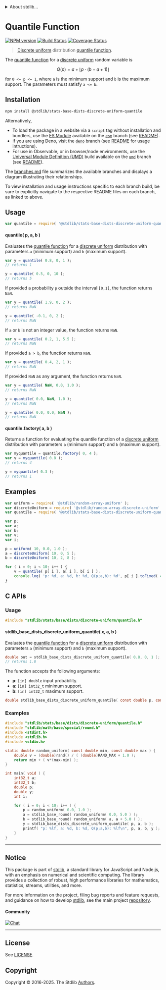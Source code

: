 <!--

@license Apache-2.0

Copyright (c) 2018 The Stdlib Authors.

Licensed under the Apache License, Version 2.0 (the "License");
you may not use this file except in compliance with the License.
You may obtain a copy of the License at

   http://www.apache.org/licenses/LICENSE-2.0

Unless required by applicable law or agreed to in writing, software
distributed under the License is distributed on an "AS IS" BASIS,
WITHOUT WARRANTIES OR CONDITIONS OF ANY KIND, either express or implied.
See the License for the specific language governing permissions and
limitations under the License.

-->


<details>
  <summary>
    About stdlib...
  </summary>
  <p>We believe in a future in which the web is a preferred environment for numerical computation. To help realize this future, we've built stdlib. stdlib is a standard library, with an emphasis on numerical and scientific computation, written in JavaScript (and C) for execution in browsers and in Node.js.</p>
  <p>The library is fully decomposable, being architected in such a way that you can swap out and mix and match APIs and functionality to cater to your exact preferences and use cases.</p>
  <p>When you use stdlib, you can be absolutely certain that you are using the most thorough, rigorous, well-written, studied, documented, tested, measured, and high-quality code out there.</p>
  <p>To join us in bringing numerical computing to the web, get started by checking us out on <a href="https://github.com/stdlib-js/stdlib">GitHub</a>, and please consider <a href="https://opencollective.com/stdlib">financially supporting stdlib</a>. We greatly appreciate your continued support!</p>
</details>

# Quantile Function

[![NPM version][npm-image]][npm-url] [![Build Status][test-image]][test-url] [![Coverage Status][coverage-image]][coverage-url] <!-- [![dependencies][dependencies-image]][dependencies-url] -->

> [Discrete uniform][discrete-uniform-distribution] distribution [quantile function][quantile-function].

<section class="intro">

The [quantile function][quantile-function] for a [discrete uniform][discrete-uniform-distribution] random variable is

<!-- <equation class="equation" label="eq:discrete_uniform_quantile_function" align="center" raw="Q(p) = a + \lfloor p \cdot ( b - a + 1 ) \rfloor" alt="Quantile function for a discrete uniform distribution."> -->

```math
Q(p) = a + \lfloor p \cdot ( b - a + 1 ) \rfloor
```

<!-- <div class="equation" align="center" data-raw-text="Q(p) = a + \lfloor p \cdot ( b - a + 1 ) \rfloor" data-equation="eq:discrete_uniform_quantile_function">
    <img src="https://cdn.jsdelivr.net/gh/stdlib-js/stdlib@591cf9d5c3a0cd3c1ceec961e5c49d73a68374cb/lib/node_modules/@stdlib/stats/base/dists/discrete-uniform/quantile/docs/img/equation_discrete_uniform_quantile_function.svg" alt="Quantile function for a discrete uniform distribution.">
    <br>
</div> -->

<!-- </equation> -->

for `0 <= p <= 1`, where `a` is the minimum support and `b` is the maximum support. The parameters must satisfy `a <= b`.

</section>

<!-- /.intro -->

<section class="installation">

## Installation

```bash
npm install @stdlib/stats-base-dists-discrete-uniform-quantile
```

Alternatively,

-   To load the package in a website via a `script` tag without installation and bundlers, use the [ES Module][es-module] available on the [`esm`][esm-url] branch (see [README][esm-readme]).
-   If you are using Deno, visit the [`deno`][deno-url] branch (see [README][deno-readme] for usage intructions).
-   For use in Observable, or in browser/node environments, use the [Universal Module Definition (UMD)][umd] build available on the [`umd`][umd-url] branch (see [README][umd-readme]).

The [branches.md][branches-url] file summarizes the available branches and displays a diagram illustrating their relationships.

To view installation and usage instructions specific to each branch build, be sure to explicitly navigate to the respective README files on each branch, as linked to above.

</section>

<section class="usage">

## Usage

```javascript
var quantile = require( '@stdlib/stats-base-dists-discrete-uniform-quantile' );
```

#### quantile( p, a, b )

Evaluates the [quantile function][quantile-function] for a [discrete uniform][discrete-uniform-distribution] distribution with parameters `a` (minimum support) and `b` (maximum support).

```javascript
var y = quantile( 0.8, 0, 1 );
// returns 1

y = quantile( 0.5, 0, 10 );
// returns 5
```

If provided a probability `p` outside the interval `[0,1]`, the function returns `NaN`.

```javascript
var y = quantile( 1.9, 0, 2 );
// returns NaN

y = quantile( -0.1, 0, 2 );
// returns NaN
```

If `a` or `b` is not an integer value, the function returns `NaN`.

```javascript
var y = quantile( 0.2, 1, 5.5 );
// returns NaN
```

If provided `a > b`, the function returns `NaN`.

```javascript
var y = quantile( 0.4, 2, 1 );
// returns NaN
```

If provided `NaN` as any argument, the function returns `NaN`.

```javascript
var y = quantile( NaN, 0.0, 1.0 );
// returns NaN

y = quantile( 0.0, NaN, 1.0 );
// returns NaN

y = quantile( 0.0, 0.0, NaN );
// returns NaN
```

#### quantile.factory( a, b )

Returns a function for evaluating the quantile function of a [discrete uniform][discrete-uniform-distribution] distribution with parameters `a` (minimum support) and `b` (maximum support).

```javascript
var myquantile = quantile.factory( 0, 4 );
var y = myquantile( 0.8 );
// returns 4

y = myquantile( 0.3 );
// returns 1
```

</section>

<!-- /.usage -->

<section class="examples">

## Examples

<!-- eslint no-undef: "error" -->

```javascript
var uniform = require( '@stdlib/random-array-uniform' );
var discreteUniform = require( '@stdlib/random-array-discrete-uniform' );
var quantile = require( '@stdlib/stats-base-dists-discrete-uniform-quantile' );

var p;
var a;
var b;
var v;
var i;

p = uniform( 10, 0.0, 1.0 );
a = discreteUniform( 10, 0, 5 );
b = discreteUniform( 10, 2, 8 );

for ( i = 0; i < 10; i++ ) {
    v = quantile( p[ i ], a[ i ], b[ i ] );
    console.log( 'p: %d, a: %d, b: %d, Q(p;a,b): %d', p[ i ].toFixed( 4 ), a[ i ], b[ i ], v );
}
```

</section>

<!-- /.examples -->

<!-- C interface documentation. -->

<section class="c">

## C APIs

<!-- Section to include introductory text. Make sure to keep an empty line after the intro `section` element and another before the `/section` close. -->

<section class="intro">

</section>

<!-- /.intro -->

<!-- C usage documentation. -->

<section class="usage">

### Usage

```c
#include "stdlib/stats/base/dists/discrete-uniform/quantile.h"
```

#### stdlib_base_dists_discrete_uniform_quantile( x, a, b )

Evaluates the [quantile function][quantile-function] for a [discrete uniform][discrete-uniform-distribution] distribution with parameters `a` (minimum support) and `b` (maximum support).

```c
double out = stdlib_base_dists_discrete_uniform_quantile( 0.8, 0, 1 );
// returns 1.0
```

The function accepts the following arguments:

-   **p**: `[in] double` input probability.
-   **a**: `[in] int32_t` minimum support.
-   **b**: `[in] int32_t` maximum support.

```c
double stdlib_base_dists_discrete_uniform_quantile( const double p, const int32_t a, const int32_t b );
```

</section>

<!-- /.usage -->

<!-- C API usage notes. Make sure to keep an empty line after the `section` element and another before the `/section` close. -->

<section class="notes">

</section>

<!-- /.notes -->

<!-- C API usage examples. -->

<section class="examples">

### Examples

```c
#include "stdlib/stats/base/dists/discrete-uniform/quantile.h"
#include "stdlib/math/base/special/round.h"
#include <stdint.h>
#include <stdlib.h>
#include <stdio.h>

static double random_uniform( const double min, const double max ) {
    double v = (double)rand() / ( (double)RAND_MAX + 1.0 );
    return min + ( v*(max-min) );
}

int main( void ) {
    int32_t a;
    int32_t b;
    double p;
    double y;
    int i;

    for ( i = 0; i < 10; i++ ) {
        p = random_uniform( 0.0, 1.0 );
        a = stdlib_base_round( random_uniform( 0.0, 5.0 ) );
        b = stdlib_base_round( random_uniform( a, a + 5.0 ) );
        y = stdlib_base_dists_discrete_uniform_quantile( p, a, b );
        printf( "p: %lf, a: %d, b: %d, Q(p;a,b): %lf\n", p, a, b, y );
    }
}
```

</section>

<!-- /.examples -->

</section>

<!-- /.c -->

<!-- Section to include cited references. If references are included, add a horizontal rule *before* the section. Make sure to keep an empty line after the `section` element and another before the `/section` close. -->

<section class="references">

</section>

<!-- /.references -->

<!-- Section for related `stdlib` packages. Do not manually edit this section, as it is automatically populated. -->

<section class="related">

</section>

<!-- /.related -->

<!-- Section for all links. Make sure to keep an empty line after the `section` element and another before the `/section` close. -->


<section class="main-repo" >

* * *

## Notice

This package is part of [stdlib][stdlib], a standard library for JavaScript and Node.js, with an emphasis on numerical and scientific computing. The library provides a collection of robust, high performance libraries for mathematics, statistics, streams, utilities, and more.

For more information on the project, filing bug reports and feature requests, and guidance on how to develop [stdlib][stdlib], see the main project [repository][stdlib].

#### Community

[![Chat][chat-image]][chat-url]

---

## License

See [LICENSE][stdlib-license].


## Copyright

Copyright &copy; 2016-2025. The Stdlib [Authors][stdlib-authors].

</section>

<!-- /.stdlib -->

<!-- Section for all links. Make sure to keep an empty line after the `section` element and another before the `/section` close. -->

<section class="links">

[npm-image]: http://img.shields.io/npm/v/@stdlib/stats-base-dists-discrete-uniform-quantile.svg
[npm-url]: https://npmjs.org/package/@stdlib/stats-base-dists-discrete-uniform-quantile

[test-image]: https://github.com/stdlib-js/stats-base-dists-discrete-uniform-quantile/actions/workflows/test.yml/badge.svg?branch=main
[test-url]: https://github.com/stdlib-js/stats-base-dists-discrete-uniform-quantile/actions/workflows/test.yml?query=branch:main

[coverage-image]: https://img.shields.io/codecov/c/github/stdlib-js/stats-base-dists-discrete-uniform-quantile/main.svg
[coverage-url]: https://codecov.io/github/stdlib-js/stats-base-dists-discrete-uniform-quantile?branch=main

<!--

[dependencies-image]: https://img.shields.io/david/stdlib-js/stats-base-dists-discrete-uniform-quantile.svg
[dependencies-url]: https://david-dm.org/stdlib-js/stats-base-dists-discrete-uniform-quantile/main

-->

[chat-image]: https://img.shields.io/gitter/room/stdlib-js/stdlib.svg
[chat-url]: https://app.gitter.im/#/room/#stdlib-js_stdlib:gitter.im

[stdlib]: https://github.com/stdlib-js/stdlib

[stdlib-authors]: https://github.com/stdlib-js/stdlib/graphs/contributors

[umd]: https://github.com/umdjs/umd
[es-module]: https://developer.mozilla.org/en-US/docs/Web/JavaScript/Guide/Modules

[deno-url]: https://github.com/stdlib-js/stats-base-dists-discrete-uniform-quantile/tree/deno
[deno-readme]: https://github.com/stdlib-js/stats-base-dists-discrete-uniform-quantile/blob/deno/README.md
[umd-url]: https://github.com/stdlib-js/stats-base-dists-discrete-uniform-quantile/tree/umd
[umd-readme]: https://github.com/stdlib-js/stats-base-dists-discrete-uniform-quantile/blob/umd/README.md
[esm-url]: https://github.com/stdlib-js/stats-base-dists-discrete-uniform-quantile/tree/esm
[esm-readme]: https://github.com/stdlib-js/stats-base-dists-discrete-uniform-quantile/blob/esm/README.md
[branches-url]: https://github.com/stdlib-js/stats-base-dists-discrete-uniform-quantile/blob/main/branches.md

[stdlib-license]: https://raw.githubusercontent.com/stdlib-js/stats-base-dists-discrete-uniform-quantile/main/LICENSE

[discrete-uniform-distribution]: https://en.wikipedia.org/wiki/Discrete_uniform_distribution

[quantile-function]: https://en.wikipedia.org/wiki/Quantile_function

</section>

<!-- /.links -->

